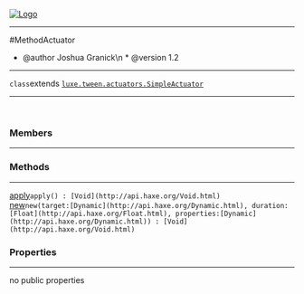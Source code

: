 
[![Logo](../../../../images/logo.png)](../../../../api/index.html)

---



#MethodActuator

* @author Joshua Granick\n * @version 1.2

---

`class`extends <code><span>[luxe.tween.actuators.SimpleActuator]()</span></code>
<span class="meta">

</span>


---

&nbsp;
&nbsp;

<h3>Members</h3> <hr/>

<h3>Methods</h3> <hr/><span class="method apipage">
            <a name="apply"><a class="lift" href="#apply">apply</a></a><code class="signature apipage">apply() : [Void](http://api.haxe.org/Void.html)</code><br/><span class="small_desc_flat"></span>
        </span>
    <span class="method apipage">
            <a name="new"><a class="lift" href="#new">new</a></a><code class="signature apipage">new(target:<span>[Dynamic](http://api.haxe.org/Dynamic.html)</span>, duration:<span>[Float](http://api.haxe.org/Float.html)</span>, properties:<span>[Dynamic](http://api.haxe.org/Dynamic.html)</span>) : [Void](http://api.haxe.org/Void.html)</code><br/><span class="small_desc_flat"></span>
        </span>
    

<h3>Properties</h3> <hr/>no public properties

&nbsp;
&nbsp;
&nbsp;